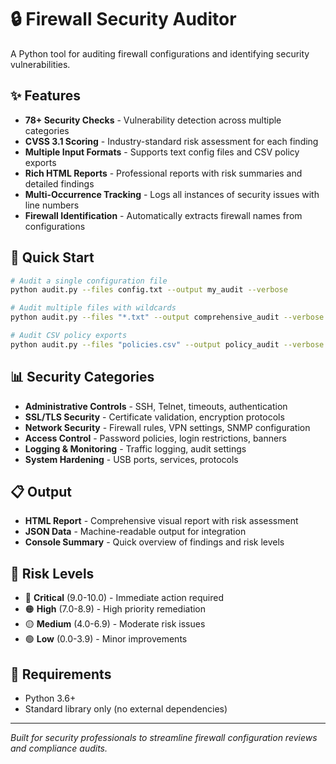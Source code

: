 # 🔒 Firewall Security Auditor

A Python tool for auditing firewall configurations and identifying security vulnerabilities.

## ✨ Features

- **78+ Security Checks** - Vulnerability detection across multiple categories
- **CVSS 3.1 Scoring** - Industry-standard risk assessment for each finding
- **Multiple Input Formats** - Supports text config files and CSV policy exports
- **Rich HTML Reports** - Professional reports with risk summaries and detailed findings
- **Multi-Occurrence Tracking** - Logs all instances of security issues with line numbers
- **Firewall Identification** - Automatically extracts firewall names from configurations

## 🚀 Quick Start

```bash
# Audit a single configuration file
python audit.py --files config.txt --output my_audit --verbose

# Audit multiple files with wildcards
python audit.py --files "*.txt" --output comprehensive_audit --verbose

# Audit CSV policy exports
python audit.py --files "policies.csv" --output policy_audit --verbose
```

## 📊 Security Categories

- **Administrative Controls** - SSH, Telnet, timeouts, authentication
- **SSL/TLS Security** - Certificate validation, encryption protocols
- **Network Security** - Firewall rules, VPN settings, SNMP configuration
- **Access Control** - Password policies, login restrictions, banners
- **Logging & Monitoring** - Traffic logging, audit settings
- **System Hardening** - USB ports, services, protocols

## 📋 Output

- **HTML Report** - Comprehensive visual report with risk assessment
- **JSON Data** - Machine-readable output for integration
- **Console Summary** - Quick overview of findings and risk levels

## 🎯 Risk Levels

- 🔴 **Critical** (9.0-10.0) - Immediate action required
- 🟠 **High** (7.0-8.9) - High priority remediation
- 🟡 **Medium** (4.0-6.9) - Moderate risk issues
- 🟢 **Low** (0.0-3.9) - Minor improvements

## 📄 Requirements

- Python 3.6+
- Standard library only (no external dependencies)

---

*Built for security professionals to streamline firewall configuration reviews and compliance audits.*
